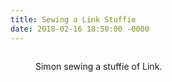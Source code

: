 ```yaml
---
title: Sewing a Link Stuffie
date: 2018-02-16 18:50:00 -0000
---
```


<figure><img src="/journal/images/link-sewing.jpg" alt="" /><figcaption><p>Simon sewing a stuffie of Link.</p></figcaption></figure>